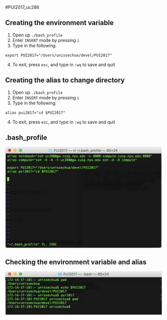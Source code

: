 #PUI2017_uc288

## Creating the environment variable
1. Open up `./bash_profile`
2. Enter `INSERT` mode by pressing `i`
3. Type in the following:
```
export PUI2017="/Users/unissechua/devel/PUI2017"
```
4. To exit, press `esc`, and type in `:wq` to save and quit

## Creating the alias to change directory
1. Open up `./bash_profile`
2. Enter `INSERT` mode by pressing `i`
3. Type in the following:
```
alias pui2017="cd $PUI2017"
```
4. To exit, press `esc`, and type in `:wq` to save and quit

## .bash_profile
![.bash_profile screenshot](/screenshots/bash_profile.png)

## Checking the environment variable and alias
![Terminal screenshot](/screenshots/env_variable.png)

